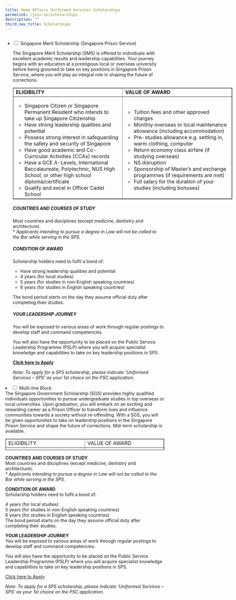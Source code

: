 ```yaml
---
title: Home Affairs Uniformed Services Scholarships
permalink: /join-us/scholarships
description: ""
third_nav_title: Scholarships
---
```

<img alt="" src="https://www.sps.gov.sg/images/default-source/career-with-us/scholarship-officer.png?sfvrsn=da2af6d3_2">

<ul class="jekyllcodex_accordion">
  <li>
    <input id="accordion1" type="checkbox">
    <label for="accordion1">Singapore Merit Scholarship (Singapore Prison Service)</label>
    <div>
      <p>The Singapore Merit Scholarship (SMS) is offered to individuals with excellent academic results and leadership capabilities. Your journey begins with an education at a prestigious local or overseas university before being groomed to take on key positions in Singapore Prison Service, where you will play an integral role in shaping the future of corrections.
<table border="1" style="border-collapse: collapse; width: 696px;">
<tbody>
<tr>
<td style="width: 50%;"><strong>ELIGIBILITY</strong></td>
<td style="width: 50%;"><strong>VALUE OF AWARD</strong></td>
</tr>
<tr>
<td style="width: 344.625px;">
<ul>
<li>Singapore Citizen or Singapore Permanent Resident who intends to take up Singapore Citizenship</li>
<li>Have strong leadership qualities and potential</li>
<li>Possess strong interest in safeguarding the safety and security of Singapore</li>
<li>Have good academic and Co-Curricular Activities (CCAs) records</li>
<li>Have a GCE A-Levels, International Baccalaureate, Polytechnic, NUS High School, or other high school diploma/certificate</li>
<li>Qualify and excel in Officer Cadet School</li>
</ul>
</td>
<td style="width: 344.375px;">
<ul>
<li>Tuition fees and other approved charges</li>
<li>Monthly overseas or local maintenance allowance (including accommodation)</li>
<li>Pre-studies allowance e.g. settling in, warm clothing, computer</li>
<li>Return economy class airfare (if studying overseas)</li>
<li>NS disruption</li>
<li>Sponsorship of Master’s and exchange programmes (if requirements are met)</li>
<li>Full salary for the duration of your studies (including bonuses)</li>
</ul>
</td>
</tr>
</tbody>
</table>
</p><h5>COUNTRIES AND COURSES OF STUDY</h5>
<p dir="ltr">Most countries and disciplines (except medicine, dentistry and architecture).<br>*<em>&nbsp;Applicants intending to pursue a degree in Law will not be called to the Bar while serving in the SPS.</em></p>
<h5>CONDITION OF AWARD</h5>
<p dir="ltr">Scholarship holders need to fulfil a bond of:</p>
<ul>
<li>Have strong leadership qualities and potential</li>
<li>4 years (for local studies)</li>
<li>5 years (for studies in non-English speaking countries)</li>
<li>6 years (for studies in English speaking countries)</li>
</ul>
<div>
<p>The bond period starts on the day they assume official duty after completing their studies.</p>
</div>
<h5 dir="ltr">YOUR LEADERSHIP JOURNEY</h5>
<p dir="ltr">You will be exposed to various areas of work through regular postings to develop staff and command competencies.</p>
<p dir="ltr">You will also have the opportunity to be placed on the Public Service Leadership Programme (PSLP) where you will acquire specialist knowledge and capabilities to take on key leadership positions in SPS.</p>
<p><a data-sf-ec-immutable="" href="https://www.psc.gov.sg/Scholarships/public-sector-scholarships/browse-by-scholarship/singapore-merit-scholarship-MHA"><strong>Click here to Apply</strong></a></p>
<div><em>Note: To apply for a SPS scholarship, please indicate 'Uniformed Services – SPS’ as your 1st choice on the PSC application.</em></div>
</div>
	</li>  
  </ul>
<li>
    <input type="checkbox" id="accordion2">
    <label for="accordion2">Multi-line Block</label>
    <div>
			The Singapore Government Scholarship (SGS) provides highly qualified individuals opportunities to pursue undergraduate studies in top overseas or local universities. Upon graduation, you will embark on an exciting and rewarding career as a Prison Officer to transform lives and influence communities towards a society without re-offending. With a SGS, you will be given opportunities to take on leadership positions in the Singapore Prison Service and shape the future of corrections. Mid-term scholarship is available.
<table style="border-collapse: collapse; width: 100%; height: 36px;" border="1">
<tbody>
<tr style="height: 18px;">
<td style="width: 50%; height: 18px;">ELIGIBILITY</td>
<td style="width: 50%; height: 18px;">VALUE OF AWARD</td>
</tr>
<tr style="height: 18px;">
<td style="width: 50%; height: 18px;">
<ul>
<li>Singapore Citizen or Singapore Permanent Resident who intends to take up Singapore Citizenship</li>
<li>Have strong leadership qualities and potential</li>
<li>Possess strong interest in safeguarding the safety and security of Singapore</li>
<li>Have good academic and Co-Curricular Activities (CCAs) records</li>
<li>Have a GCE A-Levels, International Baccalaureate, Polytechnic, NUS High School, or other high school diploma/certificate. [Current Undergraduate students (not in final year of studies) with good academic results may also apply. Check out more details on a mid-term scholarship.]</li>
<li>Perform well in National Service (for male applicants)</li>
</ul>
</td>
<td style="width: 50%; height: 18px;">
<ul>
<li>Tuition fees and other approved charges</li>
<li>Monthly overseas or local maintenance allowance (including accommodation)</li>
<li>Pre-studies allowance e.g. settling in, warm clothing, computer</li>
<li>Return economy class airfare (if studying overseas)</li>
<li>Sponsorship of Master&rsquo;s and exchange programmes (if requirements are met)</li>
</ul>
</td>
</tr>
</tbody>
</table>
<p><strong>COUNTRIES AND COURSES OF STUDY</strong><br />Most countries and disciplines (except medicine, dentistry and architecture).<br /><em>* Applicants intending to pursue a degree in Law will not be called to the Bar while serving in the SPS.</em></p>
<p><strong>CONDITION OF AWARD</strong><br />Scholarship holders need to fulfil a bond of:</p>
<p>4 years (for local studies)<br />5 years (for studies in non-English speaking countries)<br />6 years (for studies in English speaking countries)<br />The bond period starts on the day they assume official duty after completing their studies.</p>
<p><strong>YOUR LEADERSHIP JOURNEY</strong><br />You will be exposed to various areas of work through regular postings to develop staff and command competencies.</p>
<p>You will also have the opportunity to be placed on the Public Service Leadership Programme (PSLP) where you will acquire specialist knowledge and capabilities to take on key leadership positions in SPS.</p>
<p><a href="https://www.psc.gov.sg/Scholarships/public-sector-scholarships/browse-by-scholarship/singapore-government-scholarship-MHA">Click here to Apply</a></p>
<p><em>Note: To apply for a SPS scholarship, please indicate 'Uniformed Services &ndash; SPS&rsquo; as your 1st choice on the PSC application.</em></p>
</div>
</li>